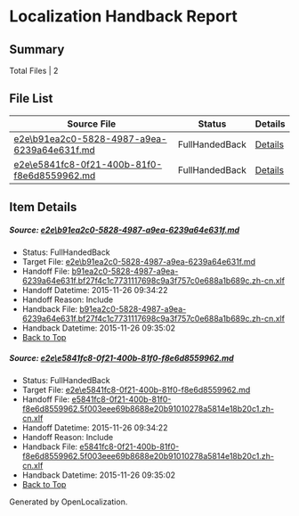 # <a name='report-top'></a> Localization Handback Report

## Summary
 Total Files | 2

## File List
 Source File | Status | Details 
 ----------- | ------ | ------- 
 [e2e\b91ea2c0-5828-4987-a9ea-6239a64e631f.md](https://github.com/OpenLocalizationTest/oltest/blob/4d6b2e2ab0a6d30c09efc3c1c4bbaa76540ad118/e2e/b91ea2c0-5828-4987-a9ea-6239a64e631f.md) | FullHandedBack | [Details](#3266378a2d324097d4f16a2fc80f837719258fd21)
 [e2e\e5841fc8-0f21-400b-81f0-f8e6d8559962.md](https://github.com/OpenLocalizationTest/oltest/blob/4d6b2e2ab0a6d30c09efc3c1c4bbaa76540ad118/e2e/e5841fc8-0f21-400b-81f0-f8e6d8559962.md) | FullHandedBack | [Details](#57e5f53c707e8060986484351a3e560a313677b92)

## Item Details
##### <a name='3266378a2d324097d4f16a2fc80f837719258fd21'></a> Source: [e2e\b91ea2c0-5828-4987-a9ea-6239a64e631f.md](https://github.com/OpenLocalizationTest/oltest/blob/4d6b2e2ab0a6d30c09efc3c1c4bbaa76540ad118/e2e/b91ea2c0-5828-4987-a9ea-6239a64e631f.md)
* Status: FullHandedBack
* Target File: [e2e\b91ea2c0-5828-4987-a9ea-6239a64e631f.md](https://github.com/OpenLocalizationTestOrg/oltest.zh-cn/blob/eb2b35c99b340348016d7b55e726ad33cb44b59e/e2e/b91ea2c0-5828-4987-a9ea-6239a64e631f.md)
* Handoff File: [b91ea2c0-5828-4987-a9ea-6239a64e631f.bf27f4c1c7731117698c9a3f757c0e688a1b689c.zh-cn.xlf](https://github.com/OpenLocalizationTestOrg/olhandoff/blob/3cba8021981da484660d6a2fee71167756cbc6e9/ol-handoff/OpenLocalizationTestOrg/oltest.zh-cn/yanz/b91ea2c0-5828-4987-a9ea-6239a64e631f.bf27f4c1c7731117698c9a3f757c0e688a1b689c.zh-cn.xlf)
* Handoff Datetime: 2015-11-26 09:34:22
* Handoff Reason: Include
* Handback File: [b91ea2c0-5828-4987-a9ea-6239a64e631f.bf27f4c1c7731117698c9a3f757c0e688a1b689c.zh-cn.xlf](https://github.com/OpenLocalizationTestOrg/olhandback/blob/d1f5235d408a49bba84d47b424eb28677307bb5a/ol-handback/OpenLocalizationTestOrg/oltest.zh-cn/yanz/b91ea2c0-5828-4987-a9ea-6239a64e631f.bf27f4c1c7731117698c9a3f757c0e688a1b689c.zh-cn.xlf)
* Handback Datetime: 2015-11-26 09:35:02
* [Back to Top](#report-top)

##### <a name='57e5f53c707e8060986484351a3e560a313677b92'></a> Source: [e2e\e5841fc8-0f21-400b-81f0-f8e6d8559962.md](https://github.com/OpenLocalizationTest/oltest/blob/4d6b2e2ab0a6d30c09efc3c1c4bbaa76540ad118/e2e/e5841fc8-0f21-400b-81f0-f8e6d8559962.md)
* Status: FullHandedBack
* Target File: [e2e\e5841fc8-0f21-400b-81f0-f8e6d8559962.md](https://github.com/OpenLocalizationTestOrg/oltest.zh-cn/blob/eb2b35c99b340348016d7b55e726ad33cb44b59e/e2e/e5841fc8-0f21-400b-81f0-f8e6d8559962.md)
* Handoff File: [e5841fc8-0f21-400b-81f0-f8e6d8559962.5f003eee69b8688e20b91010278a5814e18b20c1.zh-cn.xlf](https://github.com/OpenLocalizationTestOrg/olhandoff/blob/3cba8021981da484660d6a2fee71167756cbc6e9/ol-handoff/OpenLocalizationTestOrg/oltest.zh-cn/yanz/e5841fc8-0f21-400b-81f0-f8e6d8559962.5f003eee69b8688e20b91010278a5814e18b20c1.zh-cn.xlf)
* Handoff Datetime: 2015-11-26 09:34:22
* Handoff Reason: Include
* Handback File: [e5841fc8-0f21-400b-81f0-f8e6d8559962.5f003eee69b8688e20b91010278a5814e18b20c1.zh-cn.xlf](https://github.com/OpenLocalizationTestOrg/olhandback/blob/d1f5235d408a49bba84d47b424eb28677307bb5a/ol-handback/OpenLocalizationTestOrg/oltest.zh-cn/yanz/e5841fc8-0f21-400b-81f0-f8e6d8559962.5f003eee69b8688e20b91010278a5814e18b20c1.zh-cn.xlf)
* Handback Datetime: 2015-11-26 09:35:02
* [Back to Top](#report-top)


Generated by OpenLocalization.
